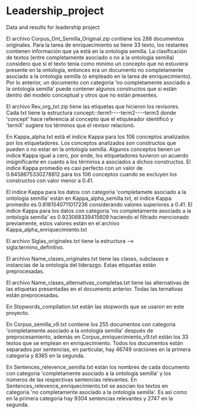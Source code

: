 # Leadership_project
Data and results for leadership project

El archivo Corpus_Ont_Semilla_Original.zip contiene los 288 documentos originales. Para la tarea de enriquecimiento se tiene 33 texto, los restantes contienen información que ya está en la ontología semilla. La clasificación de textos (entre completamente asociado o no a la ontología semilla) considero que si el texto tenía como mínimo un concepto que no estuviera presente en la ontología, entonces era un documento no completamente asociado a la ontología semilla (o empleado en la tarea de enriquecimiento). Por lo anterior, un documento con categoria 'no completamente asociado a la ontología semilla' puede contener algunos constructos que si están dentro del modelo conceptual y otros que no están presentes.

El archivo Rev_org_txt.zip tiene las etiquetas que hicieron los revisores. Cada txt tiene la estructura concept:::term1----term2----term3 donde 'concept' hace referencia al concepto que el etiquteador identificó y 'termX' sugiere los términos que el revisor relacionó.

En Kappa_alpha.txt está el indice Kappa para los 106 conceptos analizados por los etiquetadores. Los conceptos analizados son constructos que pueden o no estar en la ontología semilla. Algunos conceptos tienen un indice Kappa igual a cero, por ende, los etiquetadores tuvieron un acuerdo insignificante en cuanto a los términos a asociados a dichos constructos. El indice Kappa promedio es casi perfecto con un valor de 0.8458675330278812 para los 106 conceptos cuando se excluyen los constructos con valor menor a 0.41.

El indice Kappa para los datos con categoria 'completamete asociado a la ontología semilla' están en Kappa_alpha_semilla.txt, el indice Kappa promedio es 0.8161540711017236 considerando valores superiores a 0.41. El indice Kappa para los datos con categoria 'no completamente asociado a la ontología semilla' es 0.923068339415609 haciendo el filtrado mencionado previamente, estos valores están en el archivo Kappa_alpha_enriquecimiento.txt

El archivo Siglas_originales.txt tiene la estructura --> sigla:termino_definitivo.

El archivo Name_clases_originales.txt tiene las clases, subclases e instancias de la ontología del liderazgo. Estas etiquetas están preprocesadas.

El archivo Name_clases_alternativas_completas.txt tiene las alternativas de las etiquetas presentadas en el documento anterior. Todas las ternativas están preprocesadas.

En Stopwords_compilation.txt están las stopwords que se usaron en este proyecto.

En Corpus_semilla_v9.txt contiene los 255 documentos con categoria 'completamente asociado a la ontología semilla' después de preprocesamiento, además en Corpus_enriquecimiento_v9.txt están los 33 textos que se emplean en enriquecimiento. Todos los documentos están separados por sentencias, en particular, hay 46749 oraciones en la primera categoria y 8365 en la segunda.

En Sentences_relevence_semilla.txt están los nombres de cada documento con categoria 'completamente asociado a la ontología semilla' y los números de las respectivas sentencias relevantes. En Sentences_relevence_enriquecimiento.txt se asocian los textos en categoria 'no completamente asociado a la ontología semilla'. Es así como en la primera categoria hay 9304 sentencias relevantes y 2747 en la segunda.
